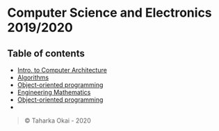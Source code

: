 # Computer Science and Electronics 2019/2020

## Table of contents

- [Intro. to Computer Architecture](./comparch/lecture.md)
- [Algorithms](./algorithms/lecture/01introduction/index.md)
- [Object-oriented programming](./objorient/lecture/1/index.md)
- [Engineering Mathematics](./engmat/lecture/01complex/index.md)
- [Object-oriented programming](./objorient/lecture/1/index.md)
- [](./discrete/lecture/01numtheory/bases.md)

> &copy; Taharka Okai - 2020

